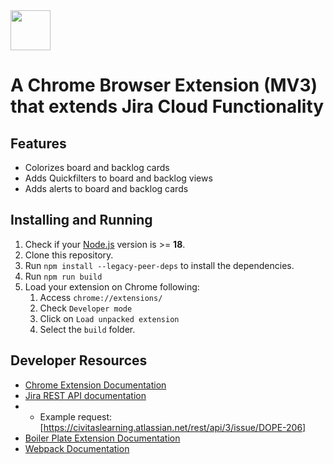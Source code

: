 <img src="src/assets/img/icon-128.png" width="64"/>

# A Chrome Browser Extension (MV3) that extends Jira Cloud Functionality

## Features

- Colorizes board and backlog cards
- Adds Quickfilters to board and backlog views
- Adds alerts to board and backlog cards

## Installing and Running

1. Check if your [Node.js](https://nodejs.org/) version is >= **18**.
2. Clone this repository.
5. Run `npm install --legacy-peer-deps` to install the dependencies.
6. Run `npm run build`
7. Load your extension on Chrome following:
   1. Access `chrome://extensions/`
   2. Check `Developer mode`
   3. Click on `Load unpacked extension`
   4. Select the `build` folder.


## Developer Resources

- [Chrome Extension Documentation](https://developer.chrome.com/extensions/getstarted)
- [Jira REST API documentation](https://developer.atlassian.com/cloud/jira/platform/rest/v3)
- - Example request: [https://civitaslearning.atlassian.net/rest/api/3/issue/DOPE-206]
- [Boiler Plate Extension Documentation](https://github.com/lxieyang/chrome-extension-boilerplate-react/blob/master/README.md)
- [Webpack Documentation](https://webpack.js.org/concepts/)
